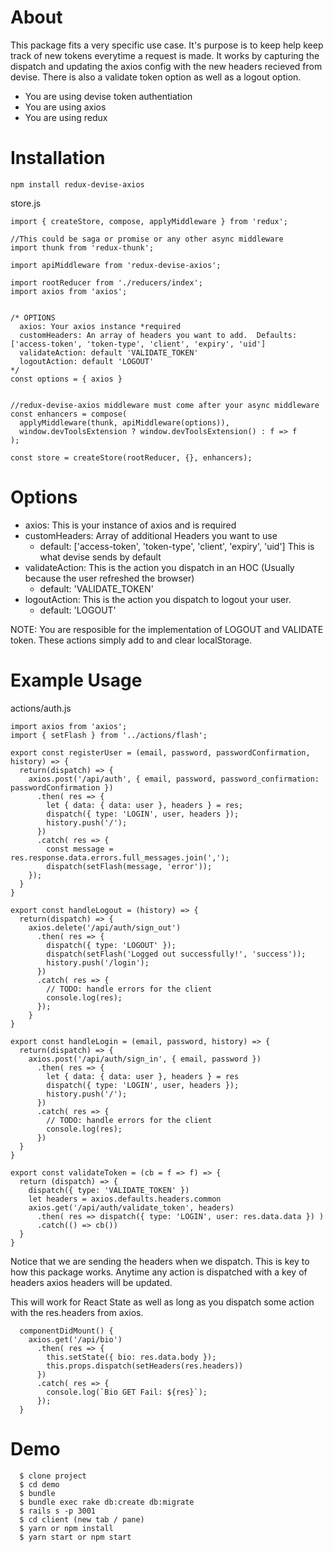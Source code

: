 # About

This package fits a very specific use case.  It's purpose is to keep help keep track of new tokens everytime a request is made.  It works by capturing the dispatch and updating the axios config with the new headers recieved from devise.  There is also a validate token option as well as a logout option.

 * You are using devise token authentiation
 * You are using axios
 * You are using redux
 
# Installation
```npm install redux-devise-axios```

store.js

```
import { createStore, compose, applyMiddleware } from 'redux';

//This could be saga or promise or any other async middleware
import thunk from 'redux-thunk';

import apiMiddleware from 'redux-devise-axios';

import rootReducer from './reducers/index';
import axios from 'axios';


/* OPTIONS
  axios: Your axios instance *required
  customHeaders: An array of headers you want to add.  Defaults: ['access-token', 'token-type', 'client', 'expiry', 'uid']
  validateAction: default 'VALIDATE_TOKEN'
  logoutAction: default 'LOGOUT'
*/
const options = { axios }


//redux-devise-axios middleware must come after your async middleware
const enhancers = compose(
  applyMiddleware(thunk, apiMiddleware(options)),
  window.devToolsExtension ? window.devToolsExtension() : f => f
);

const store = createStore(rootReducer, {}, enhancers);
```


# Options
* axios: This is your instance of axios and is required
* customHeaders: Array of additional Headers you want to use 
  * default: ['access-token', 'token-type', 'client', 'expiry', 'uid'] This is what devise sends by default
* validateAction: This is the action you dispatch in an HOC (Usually because the user refreshed the browser)
  * default: 'VALIDATE_TOKEN'
* logoutAction: This is the action you dispatch to logout your user.
  * default: 'LOGOUT'

NOTE: You are resposible for the implementation of LOGOUT and VALIDATE token.  These actions simply add to and clear localStorage.

# Example Usage

actions/auth.js
```
import axios from 'axios';
import { setFlash } from '../actions/flash';

export const registerUser = (email, password, passwordConfirmation, history) => {
  return(dispatch) => {
    axios.post('/api/auth', { email, password, password_confirmation: passwordConfirmation })
      .then( res => {
        let { data: { data: user }, headers } = res;
        dispatch({ type: 'LOGIN', user, headers });
        history.push('/');
      })
      .catch( res => {
        const message = res.response.data.errors.full_messages.join(',');
        dispatch(setFlash(message, 'error'));
    });
  }
}

export const handleLogout = (history) => {
  return(dispatch) => {
    axios.delete('/api/auth/sign_out')
      .then( res => {
        dispatch({ type: 'LOGOUT' });
        dispatch(setFlash('Logged out successfully!', 'success'));
        history.push('/login');
      })
      .catch( res => {
        // TODO: handle errors for the client
        console.log(res);
      });
    }
}

export const handleLogin = (email, password, history) => {
  return(dispatch) => {
    axios.post('/api/auth/sign_in', { email, password })
      .then( res => {
        let { data: { data: user }, headers } = res
        dispatch({ type: 'LOGIN', user, headers });
        history.push('/');
      })
      .catch( res => {
        // TODO: handle errors for the client
        console.log(res);
      })
  }
}

export const validateToken = (cb = f => f) => {
  return (dispatch) => {
    dispatch({ type: 'VALIDATE_TOKEN' })
    let headers = axios.defaults.headers.common
    axios.get('/api/auth/validate_token', headers)
      .then( res => dispatch({ type: 'LOGIN', user: res.data.data }) )
      .catch(() => cb())
  }
}
```
Notice that we are sending the headers when we dispatch.  This is key to how this package works.  Anytime any action is dispatched with a key of headers axios headers will be updated.

This will work for React State as well as long as you dispatch some action with the res.headers from axios.

```
  componentDidMount() {
    axios.get('/api/bio')
      .then( res => {
        this.setState({ bio: res.data.body });
        this.props.dispatch(setHeaders(res.headers))
      })
      .catch( res => {
        console.log(`Bio GET Fail: ${res}`);
      });
  }
  ```
  
# Demo
  ```
    $ clone project
    $ cd demo
    $ bundle
    $ bundle exec rake db:create db:migrate
    $ rails s -p 3001
    $ cd client (new tab / pane)
    $ yarn or npm install
    $ yarn start or npm start
  ```
